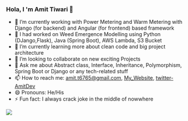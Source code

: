 ### Hola, I 'm Amit Tiwari 👋

- 🔭 I’m currently working with Power Metering and Warm Metering with Django (for backend) and  Angular (for frontend) based framework
- 🔭 I had worked on Weed Emergence Modelling using Python (DJango,Flask), Java (Spring Boot), AWS Lambda, S3 Bucket
- 🌱 I’m currently learning more about clean code and big project architecture
- 👯 I’m looking to collaborate on new exciting Projects
- 💬 Ask me about Abstract class, Interface, Inheritance, Polymorphism, Spring Boot or Django or any tech-related stuff
- 📫 How to reach me: amit.t6765@gmail.com, [My_Website](https://xander123.pythonanywhere.com/), [twitter-AmitDev](https://twitter.com/AmitTiwari_dev)
- 😄 Pronouns: He/His
- ⚡ Fun fact: I always crack joke in the middle of nowwhere


<img src="https://github-readme-stats.vercel.app/api?username=smilyamit&&show_icons=true&title_color=ffffff&icon_color=bb2acf&text_color=daf7dc&bg_color=151515">
